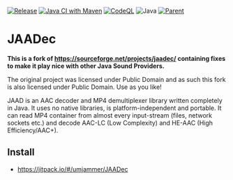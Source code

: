 [![Release](https://jitpack.io/v/umjammer/JAADec.svg)](https://jitpack.io/#umjammer/JAADec)
[![Java CI with Maven](https://github.com/umjammer/JAADec/actions/workflows/maven.yml/badge.svg)](https://github.com/umjammer/JAADec/actions/workflows/maven.yml)
[![CodeQL](https://github.com/umjammer/JAADec/actions/workflows/codeql.yml/badge.svg)](https://github.com/umjammer/JAADec/actions/workflows/codeql.yml)
![Java](https://img.shields.io/badge/Java-8-b07219)
[![Parent](https://img.shields.io/badge/Parent-vavi--sound--sandbox-pink)](https://github.com/umjammer/vavi-sound-sandbox)

# JAADec

**This is a fork of https://sourceforge.net/projects/jaadec/ 
containing fixes to make it play nice with other Java Sound Providers.**

The original project was licensed under Public Domain
and as such this fork is also licensed under Public Domain. Use as you like!

JAAD is an AAC decoder and MP4 demultiplexer library written completely in Java.
It uses no native libraries, is platform-independent and portable.
It can read MP4 container from almost every input-stream (files, network sockets etc.)
and decode AAC-LC (Low Complexity) and HE-AAC (High Efficiency/AAC+).

## Install

 * https://jitpack.io/#/umjammer/JAADec